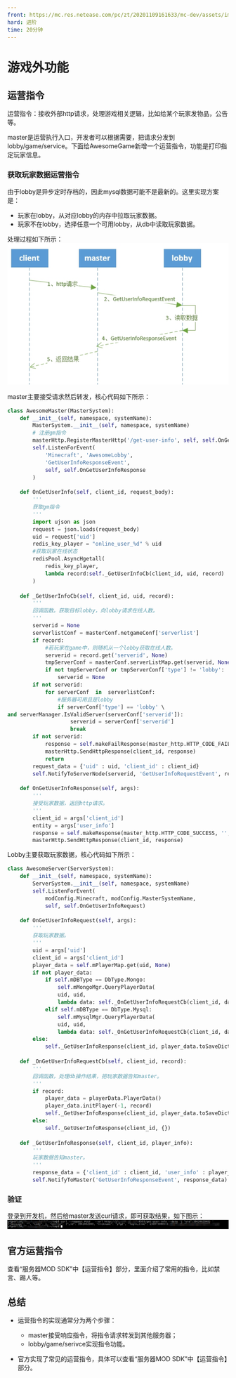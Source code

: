 ```yaml
---
front: https://mc.res.netease.com/pc/zt/20201109161633/mc-dev/assets/img/wps13.a2434b82.jpg
hard: 进阶
time: 20分钟
---
```


# 游戏外功能

## 运营指令

运营指令：接收外部http请求，处理游戏相关逻辑，比如给某个玩家发物品，公告等。

master是运营执行入口，开发者可以根据需要，把请求分发到lobby/game/service。下面给AwesomeGame新增一个运营指令，功能是打印指定玩家信息。

###  获取玩家数据运营指令

由于lobby是异步定时存档的，因此mysql数据可能不是最新的。这里实现方案是：

*   玩家在lobby，从对应lobby的内存中拉取玩家数据。
*   玩家不在lobby，选择任意一个可用lobby，从db中读取玩家数据。

处理过程如下所示：
![img](./images/wps13.jpg)

master主要接受请求然后转发，核心代码如下所示：	

```python
class AwesomeMaster(MasterSystem):
	def __init__(self, namespace, systemName):
		MasterSystem.__init__(self, namespace, systemName)
		# 注册gm指令
		masterHttp.RegisterMasterHttp('/get-user-info', self, self.OnGetUserInfo)  				self.DefineEvent('GetUserInfoRequestEvent')
		self.ListenForEvent(
			'Minecraft', 'AwesomeLobby', 
			'GetUserInfoResponseEvent', 
			self, self.OnGetUserInfoResponse
		)

	def OnGetUserInfo(self, client_id, request_body):
		'''
		获取gm指令
		'''
		import ujson as json
		request = json.loads(request_body)
		uid = request['uid']
		redis_key_player = "online_user_%d" % uid
		#获取玩家在线状态
		redisPool.AsyncHgetall(
			redis_key_player, 
			lambda record:self._GetUserInfoCb(client_id, uid, record)
		)

	def _GetUserInfoCb(self, client_id, uid, record):
		'''
		回调函数。获取目标lobby，向lobby请求在线人数。
		'''
		serverid = None
		serverlistConf = masterConf.netgameConf['serverlist']
		if record:
			#若玩家在game中，则随机从一个lobby获取在线人数。
			serverid = record.get('serverid', None)
			tmpServerConf = masterConf.serverListMap.get(serverid, None)
			if not tmpServerConf or tmpServerConf['type'] != 'lobby':
				serverid = None
		if not serverid:
			for serverConf  in  serverlistConf:
				#服务器可用且是lobby
				if serverConf['type'] == 'lobby' \
and serverManager.IsValidServer(serverConf['serverid']):
					serverid = serverConf['serverid']
					break
		if not serverid:
			response = self.makeFailResponse(master_http.HTTP_CODE_FAIL, 'no valid lobby.')
			masterHttp.SendHttpResponse(client_id, response)
			return
		request_data = {'uid' : uid, 'client_id' : client_id}
		self.NotifyToServerNode(serverid, 'GetUserInfoRequestEvent', request_data)

	def OnGetUserInfoResponse(self, args):
		'''
		接受玩家数据，返回http请求。
		'''
		client_id = args['client_id']
		entity = args['user_info']
		response = self.makeResponse(master_http.HTTP_CODE_SUCCESS, '', entity)
		masterHttp.SendHttpResponse(client_id, response)
```
Lobby主要获取玩家数据，核心代码如下所示：
```python
class AwesomeServer(ServerSystem):
	def __init__(self, namespace, systemName):
		ServerSystem.__init__(self, namespace, systemName)
        self.ListenForEvent(
            modConfig.Minecraft, modConfig.MasterSystemName,                                         modConfig.GetUserInfoRequestEvent, 
            self, self.OnGetUserInfoRequest)
    
    def OnGetUserInfoRequest(self, args):
		'''
		获取玩家数据。
		'''
		uid = args['uid']
		client_id = args['client_id']
		player_data = self.mPlayerMap.get(uid, None)
		if not player_data:
			if self.mDBType == DbType.Mongo:
				self.mMongoMgr.QueryPlayerData(
				uid, uid,
				lambda data: self._OnGetUserInfoRequestCb(client_id, data))
			elif self.mDBType == DbType.Mysql:
				self.mMysqlMgr.QueryPlayerData(
				uid, uid,
				lambda data: self._OnGetUserInfoRequestCb(client_id, data))
		else:
			self._GetUserInfoResponse(client_id, player_data.toSaveDict())

	def _OnGetUserInfoRequestCb(self, client_id, record):
		'''
		回调函数，处理db操作结果，把玩家数据告知master。
		'''
		if record:
			player_data = playerData.PlayerData()
			player_data.initPlayer(-1, record)
			self._GetUserInfoResponse(client_id, player_data.toSaveDict())
		else:
			self._GetUserInfoResponse(client_id, {})

	def _GetUserInfoResponse(self, client_id, player_info):
		'''
		玩家数据告知master。
		'''
		response_data = {'client_id' : client_id, 'user_info' : player_info}
		self.NotifyToMaster('GetUserInfoResponseEvent', response_data)
```
###  验证

登录到开发机，然后给master发送curl请求，即可获取结果，如下图示：
<img src="./images/wps14.jpg" alt="img" style="zoom:150%;" />

## 官方运营指令

查看“服务器MOD SDK”中【运营指令】部分，里面介绍了常用的指令，比如禁言、踢人等。

## 总结

- 运营指令的实现通常分为两个步骤：

   - master接受响应指令，将指令请求转发到其他服务器；
  - lobby/game/serivce实现指令功能。

- 官方实现了常见的运营指令，具体可以查看“服务器MOD SDK”中【运营指令】部分。

